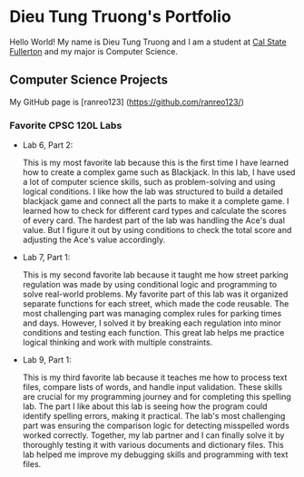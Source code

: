 # Dieu Tung Truong's Portfolio

Hello World! My name is Dieu Tung Truong and I am a student at [Cal State Fullerton](http://www.fullerton.edu/) and my major is Computer Science.

## Computer Science Projects

My GitHub page is [ranreo123] (https://github.com/ranreo123/)

### Favorite CPSC 120L Labs

* Lab 6, Part 2:

    This is my most favorite lab because this is the first time I have learned how to create a complex game such as Blackjack. In this lab, I have used a lot of computer science skills, such as problem-solving and using logical conditions. I like how the lab was structured to build a detailed blackjack game and connect all the parts to make it a complete game. I learned how to check for different card types and calculate the scores of every card. The hardest part of the lab was handling the Ace's dual value. But I figure it out by using conditions to check the total score and adjusting the Ace's value accordingly.

* Lab 7, Part 1:

    This is my second favorite lab because it taught me how street parking regulation was made by using conditional logic and programming to solve real-world problems. My favorite part of this lab was it organized separate functions for each street, which made the code reusable. The most challenging part was managing complex rules for parking times and days. However, I solved it by breaking each regulation into minor conditions and testing each function. This great lab helps me practice logical thinking and work with multiple constraints.

* Lab 9, Part 1:

    This is my third favorite lab because it teaches me how to process text files, compare lists of words, and handle input validation. These skills are crucial for my programming journey and for completing this spelling lab. The part I like about this lab is seeing how the program could identify spelling errors, making it practical. The lab's most challenging part was ensuring the comparison logic for detecting misspelled words worked correctly. Together, my lab partner and I can finally solve it by thoroughly testing it with various documents and dictionary files. This lab helped me improve my debugging skills and programming with text files.

